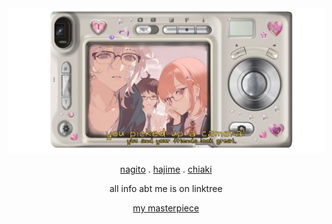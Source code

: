 <div align="center">

<img src="camera2.png">

[nagito](https://github.com/ChromaDrift) . [hajime](https://github.com/steIIarism) . [chiaki](https://github.com/yurivampire)

all info abt me is on linktree

[my masterpiece](https://www.youtube.com/watch?v=hHHgv91uV-M)


 

<!---
yurivampire/yurivampire is a ✨ special ✨ repository because its `README.md` (this file) appears on your GitHub profile.
You can click the Preview link to take a look at your changes.
--->
